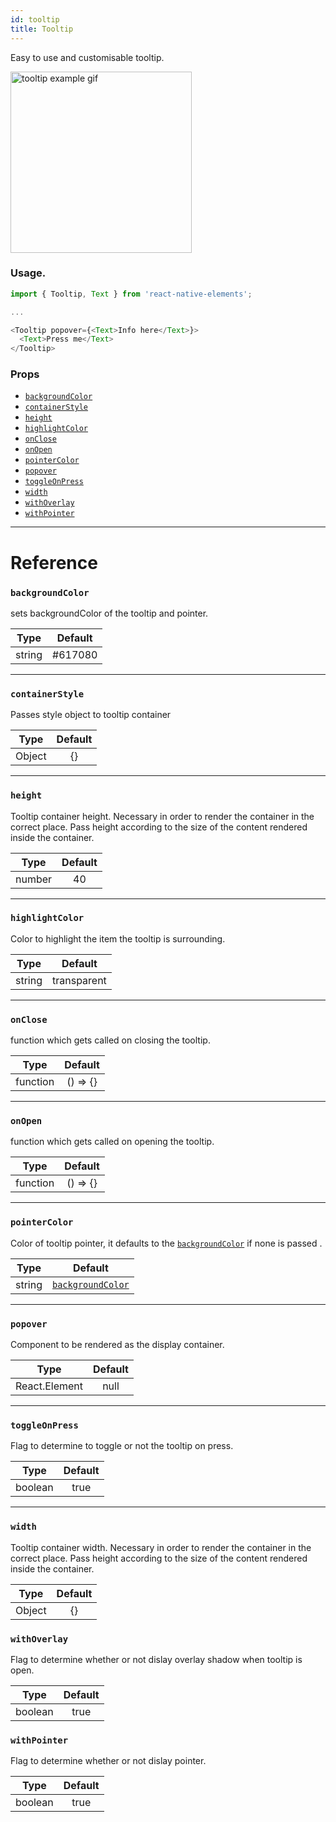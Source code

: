 ```yaml
---
id: tooltip
title: Tooltip
---
```


Easy to use and customisable tooltip.

<img alt="tooltip example gif" width='290' src='/react-native-elements/img/tooltipExample.gif'>

### Usage.

```js
import { Tooltip, Text } from 'react-native-elements';

...

<Tooltip popover={<Text>Info here</Text>}>
  <Text>Press me</Text>
</Tooltip>

```

### Props

* [`backgroundColor`](#backgroundcolor)
* [`containerStyle`](#containerStyle)
* [`height`](#height)
* [`highlightColor`](#highlightColor)
* [`onClose`](#onClose)
* [`onOpen`](#onOpen)
* [`pointerColor`](#pointerColor)
* [`popover`](#popover)
* [`toggleOnPress`](#toggleOnPress)
* [`width`](#width)
* [`withOverlay`](#withOverlay)
* [`withPointer`](#withPointer)

---

# Reference

### `backgroundColor`

sets backgroundColor of the tooltip and pointer.

|  Type  | Default |
| :----: | :-----: |
| string | #617080 |

---

### `containerStyle`

Passes style object to tooltip container

|  Type   | Default  |
| :-----: | :------: |
| Object | {} |

---

### `height`

Tooltip container height. Necessary in order to render the container in the correct place. Pass height according to the size of the content rendered inside the container.

|  Type   | Default  |
| :-----: | :------: |
| number | 40 |

---

### `highlightColor`

Color to highlight the item the tooltip is surrounding.

|                                                          Type                                                           | Default |
| :---------------------------------------------------------------------------------------------------------------------: | :-----: |
| string |  transparent   |

---

### `onClose`

function which gets called on closing the tooltip.

|  Type  |                            Default                             |
| :----: | :------------------------------------------------------------: |
| function | () => {} |

---

### `onOpen`

function which gets called on opening the tooltip.

|  Type  |                            Default                             |
| :----: | :------------------------------------------------------------: |
| function | () => {} |

---

### `pointerColor`

Color of tooltip pointer, it defaults to the [`backgroundColor`](#backgroundcolor) if none is passed .

|  Type  |                            Default                             |
| :----: | :------------------------------------------------------------: |
| string | [`backgroundColor`](#backgroundcolor) |

---

### `popover`

Component to be rendered as the display container.

|  Type  |                            Default                             |
| :----: | :------------------------------------------------------------: |
| React.Element | null |

---

### `toggleOnPress`

Flag to determine to toggle or not the tooltip on press.

|  Type  |                            Default                             |
| :----: | :------------------------------------------------------------: |
| boolean | true |

---


### `width`

Tooltip container width. Necessary in order to render the container in the correct place. Pass height according to the size of the content rendered inside the container.


|      Type      | Default |
| :------------: | :-----: |
| Object |  {}   |


### `withOverlay`

Flag to determine whether or not dislay overlay shadow when tooltip is open.

|      Type      | Default |
| :------------: | :-----: |
| boolean |  true  |


### `withPointer`

Flag to determine whether or not dislay pointer.

|      Type      | Default |
| :------------: | :-----: |
| boolean |  true  |

